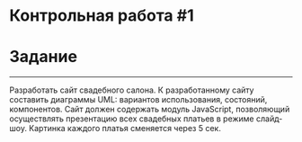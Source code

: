 # Контрольная работа #1 
# Задание
***
Разработать сайт свадебного салона. К разработанному сайту составить диаграммы UML: вариантов использования, состояний, компонентов. Сайт должен содержать модуль JavaScript, позволяющий осуществлять презентацию всех свадебных платьев в режиме слайд-шоу. Картинка каждого платья сменяется через 5 сек.
